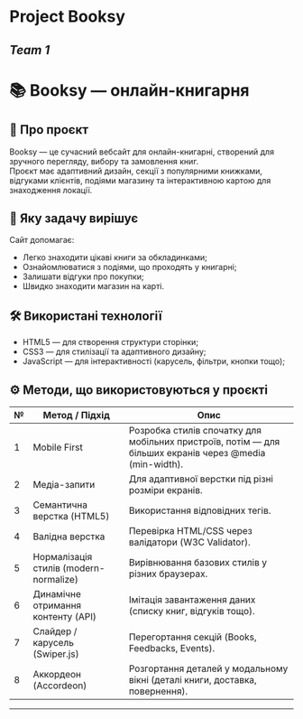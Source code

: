# Project Booksy

## _Team 1_

# 📚 Booksy — онлайн-книгарня

## 🧩 Про проєкт

Booksy — це сучасний вебсайт для онлайн-книгарні, створений для зручного
перегляду, вибору та замовлення книг.  
Проєкт має адаптивний дизайн, секції з популярними книжками, відгуками клієнтів,
подіями магазину та інтерактивною картою для знаходження локації.

## 🎯 Яку задачу вирішує

Сайт допомагає:

- Легко знаходити цікаві книги за обкладинками;
- Ознайомлюватися з подіями, що проходять у книгарні;
- Залишати відгуки про покупки;
- Швидко знаходити магазин на карті.

## 🛠 Використані технології

- HTML5 — для створення структури сторінки;
- CSS3 — для стилізації та адаптивного дизайну;
- JavaScript — для інтерактивності (карусель, фільтри, кнопки тощо);

## ⚙️ Методи, що використовуються у проєкті

| №   | Метод / Підхід                         | Опис                                                                                                    |
| --- | -------------------------------------- | ------------------------------------------------------------------------------------------------------- |
| 1   | Mobile First                           | Розробка стилів спочатку для мобільних пристроїв, потім — для більших екранів через @media (min-width). |
| 2   | Медіа-запити                           | Для адаптивної верстки під різні розміри екранів.                                                       |
| 3   | Семантична верстка (HTML5)             | Використання відповідних тегів.                                                                         |
| 4   | Валідна верстка                        | Перевірка HTML/CSS через валідатори (W3C Validator).                                                    |
| 5   | Нормалізація стилів (modern-normalize) | Вирівнювання базових стилів у різних браузерах.                                                         |
| 6   | Динамічне отримання контенту (API)     | Імітація завантаження даних (списку книг, відгуків тощо).                                               |
| 7   | Слайдер / карусель (Swiper.js)         | Перегортання секцій (Books, Feedbacks, Events).                                                         |
| 8   | Аккордеон (Accordeon)                  | Розгортання деталей у модальному вікні (деталі книги, доставка, повернення).                            |

---
